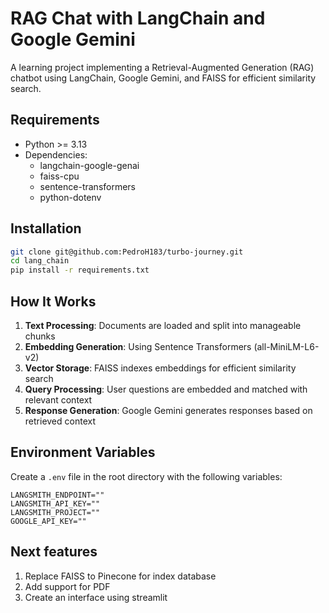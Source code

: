 # RAG Chat with LangChain and Google Gemini

A learning project implementing a Retrieval-Augmented Generation (RAG) chatbot using LangChain, Google Gemini, and FAISS for efficient similarity search.

## Requirements

- Python >= 3.13
- Dependencies:
  - langchain-google-genai
  - faiss-cpu
  - sentence-transformers
  - python-dotenv

## Installation

```bash
git clone git@github.com:PedroH183/turbo-journey.git
cd lang_chain
pip install -r requirements.txt
```

## How It Works

1. **Text Processing**: Documents are loaded and split into manageable chunks
2. **Embedding Generation**: Using Sentence Transformers (all-MiniLM-L6-v2)
3. **Vector Storage**: FAISS indexes embeddings for efficient similarity search
4. **Query Processing**: User questions are embedded and matched with relevant context
5. **Response Generation**: Google Gemini generates responses based on retrieved context

## Environment Variables

Create a `.env` file in the root directory with the following variables:

```env
LANGSMITH_ENDPOINT=""
LANGSMITH_API_KEY=""
LANGSMITH_PROJECT=""
GOOGLE_API_KEY=""
```


## Next features

1. Replace FAISS to Pinecone for index database
2. Add support for PDF
3. Create an interface using streamlit 
